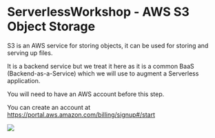 # ServerlessWorkshop - AWS S3 Object Storage

S3 is an AWS service for storing objects, it can be used for storing and serving up files.

It is a backend service but we treat it here as it is a common BaaS (Backend-as-a-Service) which we will use to augment a Serverless application.

You will need to have an AWS account before this step.

You can create an account at https://portal.aws.amazon.com/billing/signup#/start

![](AWS-SIGNUP.JPG)
